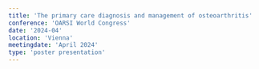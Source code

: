 ```yaml
---
title: 'The primary care diagnosis and management of osteoarthritis'
conference: 'OARSI World Congress'
date: '2024-04'
location: 'Vienna'
meetingdate: 'April 2024'
type: 'poster presentation'
---
```

